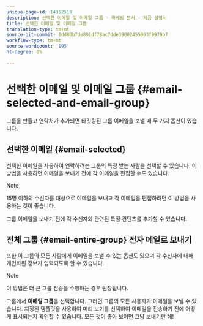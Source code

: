 ```yaml
---
unique-page-id: 14352519
description: 선택한 이메일 및 이메일 그룹 - 마케팅 문서 - 제품 설명서
title: 선택한 이메일 및 이메일 그룹
translation-type: tm+mt
source-git-commit: 1dd80b7de801df78ac7dde39002455063f9979b7
workflow-type: tm+mt
source-wordcount: '195'
ht-degree: 0%

---
```



# 선택한 이메일 및 이메일 그룹 {#email-selected-and-email-group}

그룹을 만들고 연락처가 추가되면 타깃팅된 그룹 이메일을 보낼 때 두 가지 옵션이 있습니다.

## 선택한 이메일 {#email-selected}

선택한 이메일을 사용하여 연락하려는 그룹의 특정 받는 사람을 선택할 수 있습니다. 이 방법을 사용하면 이메일을 보내기 전에 각 이메일을 편집할 수도 있습니다.

>[!NOTE]
>
>15명 이하의 수신자를 대상으로 이메일을 보내고 각 이메일을 편집하려면 이 방법을 사용하는 것이 좋습니다.

그룹 이메일을 보내기 전에 각 수신자와 관련된 특정 컨텐츠를 추가할 수 있습니다.

## 전체 그룹 {#email-entire-group} 전자 메일로 보내기

또한 이 그룹의 모든 사람에게 이메일을 보낼 수 있는 옵션도 있으며 각 수신자에 대해 개인화된 정보가 입력되도록 할 수 있습니다.

>[!NOTE]
>
>이 방법은 더 큰 그룹 전송을 수행하는 경우 권장됩니다.

그룹에서 **이메일 그룹**&#x200B;을 선택합니다. 그러면 그룹의 모든 사용자가 이메일을 보낼 수 있습니다.  지정된 템플릿을 사용하여 미리 보기를 선택하여 이메일을 전송하기 전에 어떻게 표시되는지 확인할 수 있습니다. 모든 것이 좋아 보이면 그냥 보내기만 해!
